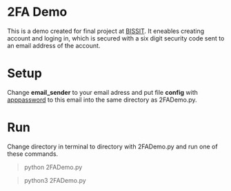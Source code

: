 # 2FA Demo
This is a demo created for final project at [BISSIT](https://www.fit.vut.cz/events/bissit/). It eneables creating account and loging in, which is secured with a six digit security code sent to an email address of the account.

# Setup
Change **email_sender** to your email adress and put file **config** with [apppassword](https://support.google.com/accounts/answer/185833?hl=en) to this email into the same directory as 2FADemo.py.

# Run
Change directory in terminal to directory with 2FADemo.py and run one of these commands.
> python 2FADemo.py

> python3 2FADemo.py